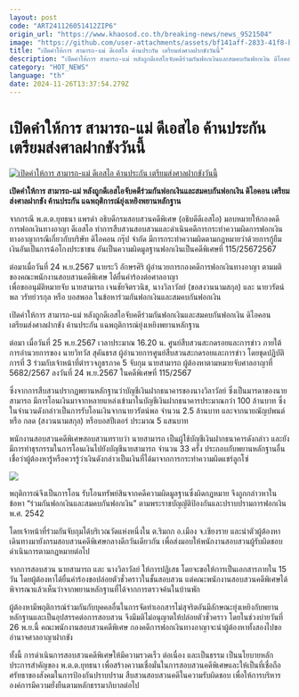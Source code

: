 ```yaml
---
layout: post
code: "ART241126051412ZIP6"
origin_url: "https://www.khaosod.co.th/breaking-news/news_9521504"
image: "https://github.com/user-attachments/assets/bf141aff-2833-41f8-b006-c39847c119a8"
title: "เปิดคำให้การ สามารถ-แม่ ดีเอสไอ ค้านประกัน เตรียมส่งศาลฝากขังวันนี้"
description: "เปิดคำให้การ สามารถ-แม่ หลังถูกดีเอสไอจับคดีร่วมกันฟอกเงินและสมคบกันฟอกเงิน ดิไอคอน เตรียมส่งศาลฝากขัง ค้านประกัน แฉพฤติการณ์ยุ่งเหยิงพยานหลักฐาน"
category: "HOT_NEWS"
language: "th"
date: 2024-11-26T13:37:54.279Z
---
```


# เปิดคำให้การ สามารถ-แม่ ดีเอสไอ ค้านประกัน เตรียมส่งศาลฝากขังวันนี้

[![เปิดคำให้การ สามารถ-แม่ ดีเอสไอ ค้านประกัน เตรียมส่งศาลฝากขังวันนี้](https://www.khaosod.co.th/wpapp/uploads/2024/11/Mr.-Samat.jpg "เปิดคำให้การ สามารถ-แม่ ดีเอสไอ ค้านประกัน เตรียมส่งศาลฝากขังวันนี้")](https://www.khaosod.co.th/wpapp/uploads/2024/11/Mr.-Samat.jpg)

**เปิดคำให้การ สามารถ-แม่ หลังถูกดีเอสไอจับคดีร่วมกันฟอกเงินและสมคบกันฟอกเงิน ดิไอคอน เตรียมส่งศาลฝากขัง ค้านประกัน แฉพฤติการณ์ยุ่งเหยิงพยานหลักฐาน**

จากกรณี พ.ต.ต.ยุทธนา แพรดำ อธิบดีกรมสอบสวนคดีพิเศษ (อธิบดีดีเอสไอ) มอบหมายให้กองคดีการฟอกเงินทางอาญา ดีเอสไอ ทำการสืบสวนสอบสวนและดำเนินคดีการกระทำความผิดการฟอกเงินทางอาญากรณีเกี่ยวกับบริษัท ดิไอคอน กรุ๊ป จำกัด มีการกระทำความผิดตามกฎหมายว่าด้วยการกู้ยืมเงินอันเป็นการฉ้อโกงประชาชน อันเป็นความผิดมูลฐานฟอกเงินเป็นคดีพิเศษที่ 115/25672567

ต่อมาเมื่อวันที่ 24 พ.ย.2567 นายระวี อักษรศิริ ผู้อำนวยการกองคดีการฟอกเงินทางอาญา ตามมติของคณะพนักงานสอบสวนคดีพิเศษ ได้ยื่นคำร้องต่อศาลอาญา  
เพื่อขออนุมัติหมายจับ นายสามารถ เจนชัยจิตรวนิช, นางวิลาวัลย์ (ขอสงวนนามสกุล) และ นายวรัตน์พล วรัทย์วรกุล หรือ บอสพอล ในข้อหาร่วมกันฟอกเงินและสมคบกันฟอกเงิน

เปิดคำให้การ สามารถ-แม่ หลังถูกดีเอสไอจับคดีร่วมกันฟอกเงินและสมคบกันฟอกเงิน ดิไอคอน เตรียมส่งศาลฝากขัง ค้านประกัน แฉพฤติการณ์ยุ่งเหยิงพยานหลักฐาน

ต่อมา เมื่อวันที่ 25 พ.ย.2567 เวลาประมาณ 16.20 น. ศูนย์สืบสวนสะกดรอยและการข่าว ภายใต้การอำนวยการของ นายวิทวัส สุคันธรส ผู้อำนวยการศูนย์สืบสวนสะกดรอยและการข่าว โดยชุดปฏิบัติการที่ 3 ร่วมกับเจ้าหน้าที่ตำรวจภูธรภาค 5 จับกุม นายสามารถ ผู้ต้องหาตามหมายจับศาลอาญาที่ 5682/2567 ลงวันที่ 24 พ.ย.2567 ในคดีพิเศษที่ 115/2567

ซึ่งจากการสืบสวนปรากฏพยานหลักฐานว่าบัญชีเงินฝากธนาคารของนางวิลาวัลย์ ซึ่งเป็นมารดาของนายสามารถ มีการโอนเงินมาจากหลายแหล่งเข้ามาในบัญชีเงินฝากธนาคารประมาณกว่า 100 ล้านบาท ซึ่งในจำนวนดังกล่าวเป็นการรับโอนเงินจากนายวรัตน์พล จำนวน 2.5 ล้านบาท และจากนายณัญปพนต์ หรือ กลด (สงวนนามสกุล) หรือบอสปีเตอร์ ประมาณ 5 แสนบาท

พนักงานสอบสวนคดีพิเศษสอบสวนทราบว่า นายสามารถ เป็นผู้ใช้บัญชีเงินฝากธนาคารดังกล่าว และยังมีการทำธุรกรรมในการโอนเงินไปยังบัญชีนายสามารถ จำนวน 33 ครั้ง ประกอบกับพยานหลักฐานอื่นเชื่อว่าผู้ต้องหารู้หรือควรรู้ว่าเงินดังกล่าวเป็นเงินที่ได้มาจากการกระทำความผิดแชร์ลูกโซ่

[![](https://www.khaosod.co.th/wpapp/uploads/2024/11/26-สามารถ1.jpg)](https://www.khaosod.co.th/wpapp/uploads/2024/11/26-สามารถ1.jpg)

พฤติการณ์จึงเป็นการโอน รับโอนทรัพย์สินจากคดีความผิดมูลฐานซึ่งผิดกฎหมาย จึงถูกกล่าวหาในข้อหา “ร่วมกันฟอกเงินและสมคบกันฟอกเงิน” ตามพระราชบัญญัติป้องกันและปราบปรามการฟอกเงิน พ.ศ. 2542

โดยเจ้าหน้าที่ร่วมกันจับกุมได้บริเวณวัดแห่งหนึ่งใน ต.ริมกก อ.เมือง จ.เชียงราย และนำตัวผู้ต้องหาเดินทางมายังกรมสอบสวนคดีพิเศษกลางดึกวันเดียวกัน เพื่อส่งมอบให้พนักงานสอบสวนผู้รับผิดชอบดำเนินการตามกฎหมายต่อไป

จากการสอบสวน นายสามารถ และ นางวิลาวัลย์ ให้การปฏิเสธ โดยจะขอให้การเป็นเอกสารภายใน 15 วัน โดยผู้ต้องหาได้ยื่นคำร้องขอปล่อยตัวชั่วคราวในชั้นสอบสวน แต่คณะพนักงานสอบสวนคดีพิเศษได้พิจารณาแล้วเห็นว่าจากพยานหลักฐานที่ได้จากการตรวจค้นในบ้านพัก

ผู้ต้องหามีพฤติการณ์ร่วมกันกับบุคคลอื่นในการจัดทำเอกสารไม่สุจริตอันมีลักษณะยุ่งเหยิงกับพยานหลักฐานและเป็นอุปสรรคต่อการสอบสวน จึงมีมติไม่อนุญาตให้ปล่อยตัวชั่วคราว โดยในช่วงบ่ายวันที่ 26 พ.ย.นี้ คณะพนักงานสอบสวนคดีพิเศษ กองคดีการฟอกเงินทางอาญาจะนำผู้ต้องหาทั้งสองไปขออำนาจศาลอาญาฝากขัง

ทั้งนี้ การดำเนินการสอบสวนคดีพิเศษให้มีความรวดเร็ว ต่อเนื่อง และเป็นธรรม เป็นนโยบายหลักประการสำคัญของ พ.ต.ต.ยุทธนา เพื่อสร้างความเชื่อมั่นในการสอบสวนคดีพิเศษและให้เป็นที่เชื่อถือ ศรัทธาของสังคมในการป้องกันปราบปราม สืบสวนสอบสวนคดีในความรับผิดชอบ เพื่อให้การบริหารองค์การมีความยั่งยืนตามหลักธรรมาภิบาลต่อไป